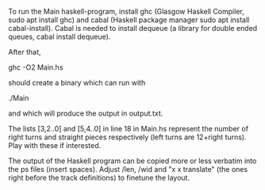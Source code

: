 To run the Main haskell-program, install ghc (Glasgow Haskell Compiler, sudo apt install ghc) and cabal (Haskell package manager sudo apt install cabal-install). Cabal is needed to install dequeue (a library for double ended queues, cabal install dequeue).

After that, 

ghc -O2 Main.hs

should create a binary which can run with 

./Main

and which will produce the output in output.txt.

The lists [3,2..0] and [5,4..0] in line 18 in Main.hs represent the number of right turns and straight pieces respectively (left turns are 12+right turns). Play with these if interested.

The output of the Haskell program can be copied more or less verbatim into the ps files (insert spaces). Adjust /len, /wid and "x x translate" (the ones right before the track definitions) to finetune the layout.
